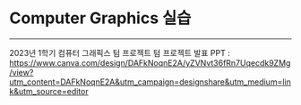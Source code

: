 # Computer Graphics 실습
<hr>

2023년 1학기 컴퓨터 그래픽스 텀 프로젝트
텀 프로젝트 발표 PPT : https://www.canva.com/design/DAFkNoqnE2A/yZVNvt36fRn7Uqecdk9ZMg/view?utm_content=DAFkNoqnE2A&utm_campaign=designshare&utm_medium=link&utm_source=editor
